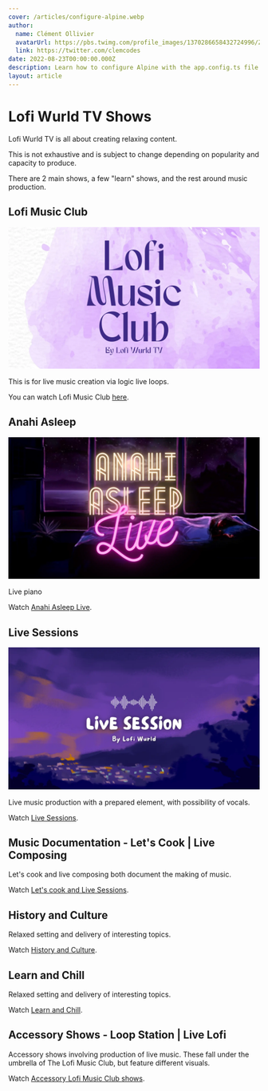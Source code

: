 ```yaml
---
cover: /articles/configure-alpine.webp
author:
  name: Clément Ollivier
  avatarUrl: https://pbs.twimg.com/profile_images/1370286658432724996/ZMSDzzIi_400x400.jpg
  link: https://twitter.com/clemcodes
date: 2022-08-23T00:00:00.000Z
description: Learn how to configure Alpine with the app.config.ts file.
layout: article
---
```


# Lofi Wurld TV Shows

Lofi Wurld TV is all about creating relaxing content.

This is not exhaustive and is subject to change depending on popularity and capacity to produce.

There are 2 main shows, a few "learn" shows, and the rest around music production.

## Lofi Music Club

![2.webp](/shows/2.webp)

This is for live music creation via logic live loops.

You can watch Lofi Music Club [here](https://youtube.com/lofimusicclubtv).



## Anahi Asleep

![2.webp](/shows/1.webp)

Live piano

Watch [Anahi Asleep Live](https://youtube.com/lofiwurldTV).


## Live Sessions

![2.webp](/shows/3.webp)

Live music production with a prepared element, with possibility of vocals.

Watch [Live Sessions](https://youtube.com/lofiwurld).



## Music Documentation - Let's Cook | Live Composing

Let's cook and live composing both document the making of music.

Watch [Let's cook and Live Sessions](https://youtube.com/lofiwurldTV).

## History and Culture

Relaxed setting and delivery of interesting topics.

Watch [History and Culture](https://youtube.com/lofiwurldTV).


## Learn and Chill

Relaxed setting and delivery of interesting topics.

Watch [Learn and Chill](https://youtube.com/lofiwurldTV).


## Accessory Shows - Loop Station | Live Lofi

Accessory shows involving production of live music. These fall under the umbrella of The Lofi Music Club, but feature different visuals.

Watch [Accessory Lofi Music Club shows](https://youtube.com/lofiwurldTV).

